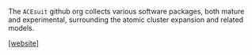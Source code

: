 The `ACEsuit` github org collects various software packages, both mature and experimental, surrounding the atomic cluster expansion and related models. 


[[website]](https://acesuit.github.io)

